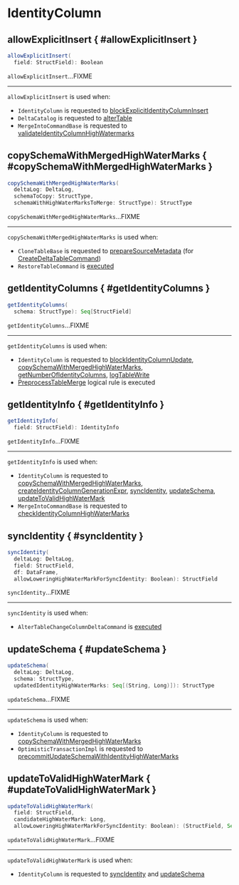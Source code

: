 # IdentityColumn

## allowExplicitInsert { #allowExplicitInsert }

```scala
allowExplicitInsert(
  field: StructField): Boolean
```

`allowExplicitInsert`...FIXME

---

`allowExplicitInsert` is used when:

* `IdentityColumn` is requested to [blockExplicitIdentityColumnInsert](#blockExplicitIdentityColumnInsert)
* `DeltaCatalog` is requested to [alterTable](../DeltaCatalog.md#alterTable)
* `MergeIntoCommandBase` is requested to [validateIdentityColumnHighWatermarks](../commands/merge/MergeIntoCommandBase.md#validateIdentityColumnHighWatermarks)

## copySchemaWithMergedHighWaterMarks { #copySchemaWithMergedHighWaterMarks }

```scala
copySchemaWithMergedHighWaterMarks(
  deltaLog: DeltaLog,
  schemaToCopy: StructType,
  schemaWithHighWaterMarksToMerge: StructType): StructType
```

`copySchemaWithMergedHighWaterMarks`...FIXME

---

`copySchemaWithMergedHighWaterMarks` is used when:

* `CloneTableBase` is requested to [prepareSourceMetadata](../commands/clone/CloneTableBase.md#prepareSourceMetadata) (for [CreateDeltaTableCommand](../commands/create-table/CreateDeltaTableCommand.md))
* `RestoreTableCommand` is [executed](../commands/restore/RestoreTableCommand.md#run)

## getIdentityColumns { #getIdentityColumns }

```scala
getIdentityColumns(
  schema: StructType): Seq[StructField]
```

`getIdentityColumns`...FIXME

---

`getIdentityColumns` is used when:

* `IdentityColumn` is requested to [blockIdentityColumnUpdate](#blockIdentityColumnUpdate), [copySchemaWithMergedHighWaterMarks](#copySchemaWithMergedHighWaterMarks), [getNumberOfIdentityColumns](#getNumberOfIdentityColumns), [logTableWrite](#logTableWrite)
* [PreprocessTableMerge](../PreprocessTableMerge.md) logical rule is executed

## getIdentityInfo { #getIdentityInfo }

```scala
getIdentityInfo(
  field: StructField): IdentityInfo
```

`getIdentityInfo`...FIXME

---

`getIdentityInfo` is used when:

* `IdentityColumn` is requested to [copySchemaWithMergedHighWaterMarks](#copySchemaWithMergedHighWaterMarks), [createIdentityColumnGenerationExpr](#createIdentityColumnGenerationExpr), [syncIdentity](#syncIdentity), [updateSchema](#updateSchema), [updateToValidHighWaterMark](#updateToValidHighWaterMark)
* `MergeIntoCommandBase` is requested to [checkIdentityColumnHighWaterMarks](../commands/merge/MergeIntoCommandBase.md#checkIdentityColumnHighWaterMarks)

## syncIdentity { #syncIdentity }

```scala
syncIdentity(
  deltaLog: DeltaLog,
  field: StructField,
  df: DataFrame,
  allowLoweringHighWaterMarkForSyncIdentity: Boolean): StructField
```

`syncIdentity`...FIXME

---

`syncIdentity` is used when:

* `AlterTableChangeColumnDeltaCommand` is [executed](../commands/alter/AlterTableChangeColumnDeltaCommand.md#run)

## updateSchema { #updateSchema }

```scala
updateSchema(
  deltaLog: DeltaLog,
  schema: StructType,
  updatedIdentityHighWaterMarks: Seq[(String, Long)]): StructType
```

`updateSchema`...FIXME

---

`updateSchema` is used when:

* `IdentityColumn` is requested to [copySchemaWithMergedHighWaterMarks](#copySchemaWithMergedHighWaterMarks)
* `OptimisticTransactionImpl` is requested to [precommitUpdateSchemaWithIdentityHighWaterMarks](../OptimisticTransactionImpl.md#precommitUpdateSchemaWithIdentityHighWaterMarks)

## updateToValidHighWaterMark { #updateToValidHighWaterMark }

```scala
updateToValidHighWaterMark(
  field: StructField,
  candidateHighWaterMark: Long,
  allowLoweringHighWaterMarkForSyncIdentity: Boolean): (StructField, Seq[String])
```

`updateToValidHighWaterMark`...FIXME

---

`updateToValidHighWaterMark` is used when:

* `IdentityColumn` is requested to [syncIdentity](#syncIdentity) and [updateSchema](#updateSchema)
